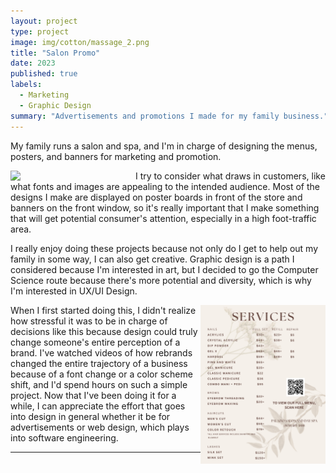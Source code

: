 ```yaml
---
layout: project
type: project
image: img/cotton/massage_2.png
title: "Salon Promo"
date: 2023
published: true
labels:
  - Marketing
  - Graphic Design
summary: "Advertisements and promotions I made for my family business."
---
```


My family runs a salon and spa, and I'm in charge of designing the menus, posters, and banners for marketing and promotion.

<img width="200px" align="left" src="../img/cotton/Summer (1).png">


I try to consider what draws in customers, like what fonts and images are appealing to the intended audience. Most of the designs I make are displayed on poster boards in front of the store and banners on the front window, so it's really important that I make something that will get potential consumer's attention, especially in a high foot-traffic area.

I really enjoy doing these projects because not only do I get to help out my family in some way, I can also get creative. Graphic design is a path I considered because I'm interested in art, but I decided to go the Computer Science route because there's more potential and diversity, which is why I'm interested in UX/UI Design.

<img width="200px" align="right" src="../img/cotton/salon_menu.png">

When I first started doing this, I didn't realize how stressful it was to be in charge of decisions like this because design could truly change someone's entire perception of a brand. I've watched videos of how rebrands changed the entire trajectory of a 
business because of a font change or a color scheme shift, and I'd spend hours on such a simple project. Now that I've been doing it for a while, I can appreciate the effort that goes into design in general whether it be for advertisements or web design, which plays into software engineering. 



<hr>


